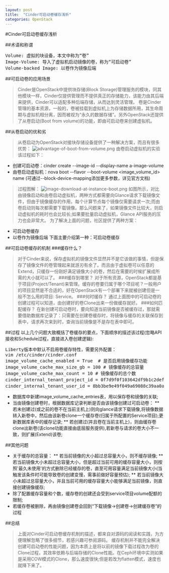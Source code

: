 ```yaml
---
layout: post
title:  "Cinder可启动卷缓存浅析"
categories: OpenStack
---
```


#Cinder可启动卷缓存浅析

##术语和称谓
<pre>
Volume: 虚拟的块设备，本文中称为“卷”
Image-Volume: 导入了虚拟机启动镜像的卷，称为“可启动卷”
Volume-backed Image: 以卷作为镜像后端
</pre>

##可启动卷的应用场景
>Cinder是OpenStack中提供块存储(Block Storage)管理服务的模块，同其他模块一样，Cinder仅提供管理而不提供真正的存储能力，该能力由其后端来提供，Cinder可以适配多种后端存储，从而达到灵活管理。
>卷是Cinder管理的基本资源，一般的，卷被挂载到虚拟机上为存储数据所用，其生命周期与虚拟机相分离，因而被视为“永久的数据存储”。另外OpenStack还提供了从卷启动(Boot from volume)的功能，即由可启动卷来创建虚拟机。

##从卷启动的优和劣
>从卷启动为OpenStack对接块存储设备提供了一种解决方案，而且有很多优势：
![advantage-of-boot-from-volume.png](/my_blog/images/advantage-of-boot-from-volume.png)
>由卷启动虚拟机的实验该过程如下：
* 创建可启动卷：cinder create --image-id <image-id> --display-name a-image-volume <size>
* 由卷启动虚拟机：nova boot --flavor <flavor> --boot-volume <image_volume_id> name (可通过--block-device-mapping添加更多参数，详见官方文档)
>过程图解：
![image-download-at-instance-boot.png](/my_blog/images/image-download-at-instance-boot.png)
>如图所示，对比由镜像启动和由卷启动虚拟机，两种方式都需要向Glance请求下载镜像文件，但由于镜像缓存的作用，每个计算节点每个镜像仅需要请求一次;而由卷启动则每次都需要下载镜像。那么问题来了，如果镜像文件比较大，则启动虚拟机的耗时也会比较长;如果要批量启动虚拟机，Glance API服务的压力也会非常大。
>为了解决上面的问题，社区提供了两种方案：
* 可启动卷缓存
* 以卷作为镜像后端
下面主要介绍第一种：可启动卷缓存

##可启动卷缓存的机制
###缓存什么？
>对于Cinder来说，保存虚拟机的镜像文件显然并不是它该做的事情，但是保存了镜像文件的卷管理起来就游刃有余了。而且由于虚拟卷可以任意的Extend，只缓存一份刚好满足镜像大小的卷，然后在需要的时候扩展成所需的大小就可以了。
###缓存到哪里？
>对于所有资源，OpenStack都是基于项目(Project/Tenant)来管理。缓存的卷要归属于哪个项目呢？一般用户的项目显然是不合适的，好在OpenStack有一个部署下来就被创建但是一般不怎么用的项目: Service。
###何时缓存？
>通过上面图中的可启动卷的创建过程可以知道，由创建好的卷Clone出来一份做缓存就好。
###如何匹配缓存？
>在新创建可启动卷时，要向知道当前镜像是否被缓存过，那就需要借助数据库记录了：只需要在创建卷缓存时，将镜像与缓存的关联保存到表中，请求再次来到时，查询当前镜像是不是存在表中即可。

##过程
以上几个问题大致概括了卷缓存的要点，下面顺序的描述该过程(忽略API接收和Schedule过程，直接进入卷创建逻辑):
<pre>
Liberty版本中默认不启用卷缓存特性，需要另外配置：
vim /etc/cinder/cinder.conf
image_volume_cache_enabled = True  # 是否启用镜像缓存功能
image_volume_cache_max_size_gb = 100 # 镜像缓存的总容量
image_volume_cache_max_count = 10 # 镜像缓存的总个数
cinder_internal_tenant_project_id = 0f7d9f0f103642df9b1c2def87bca486 # cinder用户所在的项目(即service项目)id
cinder_internal_tenant_user_id = 8bb3be9e49f049a69088c39aa0a81266 # cinder用户id
</pre>
* 数据库中新建image_volume_cache_entries表，用以保存卷和镜像的关联;
* 当由镜像创建卷时，根据数据库记录判断是否由该镜像创建过可启动卷：
** 若未创建过(或之前的卷不在当前主机上)则向glance请求下载镜像,将镜像数据转入新卷中，然后由该新卷clone一个缓存卷(归属于所配置的Service项目);更新数据库表中的缓存记录;
** 若创建过(并且卷在当前主机上)，则由缓存卷clone出新卷(该clone功能直接由底层服务提供),若新卷与请求的卷大小不一致，则扩展(Extend)该卷;

##其他问题
* 关于缓存的总容量：
** 若当前镜像的大小超过总容量大小，则不缓存镜像;
** 若当前镜像大小未超过总容量大小，但是超过当前可用的缓存容量大小，则按照'最久未使用'的方式删除已经缓存的卷，直至可用容量满足当前镜像大小(当触发该条件时可能导致卷的创建变慢，需事前做好容量预估);
** 若当前镜像大小未超过总容量大小，并且当前可用的缓存容量大小能够满足当前镜像，则直接创建镜像缓存;
* 除了配置缓存容量和个数，缓存卷的创建还会受到service项目volume配额的限制;
* 若缓存卷被删除，再由镜像创建卷会回到“下载镜像->创建卷->创建缓存卷”的过程

##总结
> 上面对Cinder可启动卷缓存机制的描述，都来自对源码的阅读和实践，为方便理解忽略了很多细节，若感兴趣可参阅源码。
> 缓存机制并不能完全解决创建可启动卷的性能问题，因为本质上是将以前的镜像下载过程改为卷的Clone过程，其效率依赖与后端存储的Clone性能。在Ceph环境中实测如果是采用COW模式的Clone，那么速度很快;但是若改为flatten模式，速度也就降下来了。
